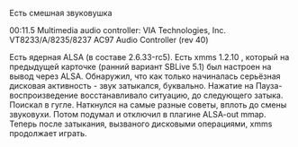 Есть смешная звуковушка

00:11.5 Multimedia audio controller: VIA Technologies, Inc.
VT8233/A/8235/8237 AC97 Audio Controller (rev 40)

Есть ядерная ALSA (в составе 2.6.33-rc5). Есть xmms 1.2.10 , который на
предыдущей карточке (ранний вариант SBLive 5.1) был настроен на вывод
через ALSA. Обнаружил, что как только начиналась серьёзная дисковая
активность - звук затыкался, буквально. Нажатие на
Пауза-воспроизведение восстанавливало ситуацию, до
следующего затыка. Поискал в гугле. Наткнулся на самые разные
советы, вплоть до смены звуковухи. Потом подумал и отключил в
плагине ALSA-out mmap. Теперь после затыкания, вызваного дисковыми
операциями, xmms продолжает играть.
